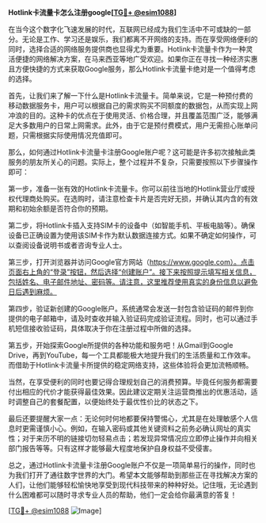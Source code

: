 **Hotlink卡流量卡怎么注册google[[TG💪+ @esim1088](https://t.me/s/esim1088)]**

在当今这个数字化飞速发展的时代，互联网已经成为我们生活中不可或缺的一部分。无论是工作、学习还是娱乐，我们都离不开网络的支持。而在享受网络便利的同时，选择合适的网络服务提供商也显得尤为重要。Hotlink卡流量卡作为一种灵活便捷的网络解决方案，在马来西亚等地广受欢迎。如果你正在寻找一种经济实惠且方便快捷的方式来获取Google服务，那么Hotlink卡流量卡绝对是一个值得考虑的选择。

首先，让我们来了解一下什么是Hotlink卡流量卡。简单来说，它是一种预付费的移动数据服务卡，用户可以根据自己的需求购买不同额度的数据包，从而实现上网冲浪的目的。这种卡的优点在于使用灵活、价格合理，并且覆盖范围广泛，能够满足大多数用户的日常上网需求。此外，由于它是预付费模式，用户无需担心账单问题，只需根据实际使用情况充值即可。

那么，如何通过Hotlink卡流量卡注册Google账户呢？这可能是许多初次接触此类服务的朋友所关心的问题。实际上，整个过程并不复杂，只需要按照以下步骤操作即可：

第一步，准备一张有效的Hotlink卡流量卡。你可以前往当地的Hotlink营业厅或授权代理商处购买。在选购时，请注意检查卡片是否完好无损，并确认其内含的有效期和初始余额是否符合你的预期。

第二步，将Hotlink卡插入支持SIM卡的设备中（如智能手机、平板电脑等）。确保设备已正确设置为使用该SIM卡作为默认数据连接方式。如果不确定如何操作，可以查阅设备说明书或者咨询专业人士。

第三步，打开浏览器并访问Google官方网站（https://www.google.com）。点击页面右上角的“登录”按钮，然后选择“创建账户”。接下来按照提示填写相关信息，包括姓名、电子邮件地址、密码等。请注意，这里推荐使用真实的身份信息以避免日后遇到麻烦。

第四步，验证新创建的Google账户。系统通常会发送一封包含验证码的邮件到你提供的电子邮箱中，请及时查收并输入验证码完成验证流程。同时，也可以通过手机短信接收验证码，具体取决于你在注册过程中所做的选择。

第五步，开始探索Google所提供的各种功能和服务吧！从Gmail到Google Drive，再到YouTube，每一个工具都能极大地提升我们的生活质量和工作效率。而借助于Hotlink卡流量卡所提供的稳定网络支持，这些体验将会更加流畅顺畅。

当然，在享受便利的同时也要记得合理规划自己的消费预算。毕竟任何服务都需要付出相应的代价才能获得最佳效果。因此建议定期关注运营商推出的优惠活动，适时调整自己的套餐配置，以便始终处于最优性价比的状态之下。

最后还要提醒大家一点：无论何时何地都要保持警惕心，尤其是在处理敏感个人信息时更需谨慎小心。例如，在输入密码或其他关键资料之前务必确认网址的真实性；对于来历不明的链接切勿轻易点击；若发现异常情况应立即停止操作并向相关部门报告等等。只有这样才能够最大程度地保护自身权益不受侵害。

总之，通过Hotlink卡流量卡注册Google账户不仅是一项简单易行的操作，同时也为我们打开了通往数字世界的大门。希望本文能够帮助到那些正在寻找解决方案的人们，让他们能够轻松愉快地享受到现代科技带来的种种好处。记住哦，无论遇到什么困难都可以随时寻求专业人员的帮助，他们一定会给你最满意的答复！

[[TG💪+ @esim1088](https://t.me/s/esim1088) ![Image](https://i.postimg.cc/4NQfJmqS/Snipaste-2025-05-13-00-14-12.png)]